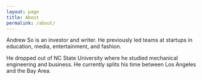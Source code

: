 ```yaml
---
layout: page
title: About
permalink: /about/
---
```


Andrew So is an investor and writer. He previously led teams at startups in education, media, entertainment, and fashion. 

He dropped out of NC State University where he studied mechanical engineering and business. He currently splits his time between Los Angeles and the Bay Area.
